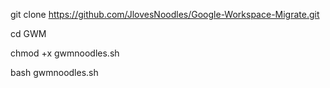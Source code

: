 git clone https://github.com/JlovesNoodles/Google-Workspace-Migrate.git

cd GWM


chmod +x gwmnoodles.sh


bash gwmnoodles.sh
